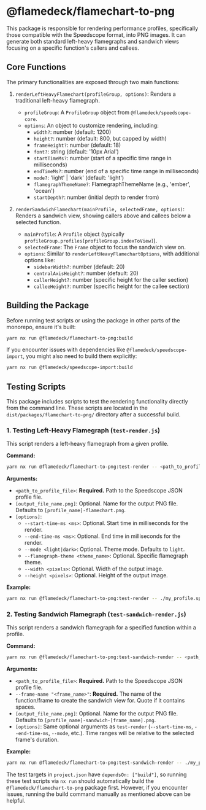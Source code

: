 # @flamedeck/flamechart-to-png

This package is responsible for rendering performance profiles, specifically those compatible with the Speedscope format, into PNG images. It can generate both standard left-heavy flamegraphs and sandwich views focusing on a specific function's callers and callees.

## Core Functions

The primary functionalities are exposed through two main functions:

1.  `renderLeftHeavyFlamechart(profileGroup, options)`: Renders a traditional left-heavy flamegraph.
    *   `profileGroup`: A `ProfileGroup` object from `@flamedeck/speedscope-core`.
    *   `options`: An object to customize rendering, including:
        *   `width?`: number (default: 1200)
        *   `height?`: number (default: 800, but capped by width)
        *   `frameHeight?`: number (default: 18)
        *   `font?`: string (default: '10px Arial')
        *   `startTimeMs?`: number (start of a specific time range in milliseconds)
        *   `endTimeMs?`: number (end of a specific time range in milliseconds)
        *   `mode?`: 'light' | 'dark' (default: 'light')
        *   `flamegraphThemeName?`: FlamegraphThemeName (e.g., 'ember', 'ocean')
        *   `startDepth?`: number (initial depth to render from)

2.  `renderSandwichFlamechart(mainProfile, selectedFrame, options)`: Renders a sandwich view, showing callers above and callees below a selected function.
    *   `mainProfile`: A `Profile` object (typically `profileGroup.profiles[profileGroup.indexToView]`).
    *   `selectedFrame`: The `Frame` object to focus the sandwich view on.
    *   `options`: Similar to `renderLeftHeavyFlamechartOptions`, with additional options like:
        *   `sidebarWidth?`: number (default: 20)
        *   `centralAxisHeight?`: number (default: 20)
        *   `callerHeight?`: number (specific height for the caller section)
        *   `calleeHeight?`: number (specific height for the callee section)

## Building the Package

Before running test scripts or using the package in other parts of the monorepo, ensure it's built:

```bash
yarn nx run @flamedeck/flamechart-to-png:build
```

If you encounter issues with dependencies like `@flamedeck/speedscope-import`, you might also need to build them explicitly:

```bash
yarn nx run @flamedeck/speedscope-import:build
```

## Testing Scripts

This package includes scripts to test the rendering functionality directly from the command line. These scripts are located in the `dist/packages/flamechart-to-png/` directory after a successful build.

### 1. Testing Left-Heavy Flamegraph (`test-render.js`)

This script renders a left-heavy flamegraph from a given profile.

**Command:**

```bash
yarn nx run @flamedeck/flamechart-to-png:test-render -- <path_to_profile_file> [output_file_name.png] [options]
```

**Arguments:**

*   `<path_to_profile_file>`: **Required.** Path to the Speedscope JSON profile file.
*   `[output_file_name.png]`: Optional. Name for the output PNG file. Defaults to `[profile_name]-flamechart.png`.
*   `[options]`:
    *   `--start-time-ms <ms>`: Optional. Start time in milliseconds for the render.
    *   `--end-time-ms <ms>`: Optional. End time in milliseconds for the render.
    *   `--mode <light|dark>`: Optional. Theme mode. Defaults to `light`.
    *   `--flamegraph-theme <theme_name>`: Optional. Specific flamegraph theme.
    *   `--width <pixels>`: Optional. Width of the output image.
    *   `--height <pixels>`: Optional. Height of the output image.

**Example:**

```bash
yarn nx run @flamedeck/flamechart-to-png:test-render -- ./my_profile.speedscope.json --mode dark --start-time-ms 1000 --end-time-ms 5000
```

### 2. Testing Sandwich Flamegraph (`test-sandwich-render.js`)

This script renders a sandwich flamegraph for a specified function within a profile.

**Command:**

```bash
yarn nx run @flamedeck/flamechart-to-png:test-sandwich-render -- <path_to_profile_file> --frame-name "<frame_name>" [output_file_name.png] [options]
```

**Arguments:**

*   `<path_to_profile_file>`: **Required.** Path to the Speedscope JSON profile file.
*   `--frame-name "<frame_name>"`: **Required.** The name of the function/frame to create the sandwich view for. Quote if it contains spaces.
*   `[output_file_name.png]`: Optional. Name for the output PNG file. Defaults to `[profile_name]-sandwich-[frame_name].png`.
*   `[options]`: Same optional arguments as `test-render` (`--start-time-ms`, `--end-time-ms`, `--mode`, etc.). Time ranges will be relative to the selected frame's duration.

**Example:**

```bash
yarn nx run @flamedeck/flamechart-to-png:test-sandwich-render -- ./my_profile.speedscope.json --frame-name "processData" my_process_data_sandwich.png --mode light
```

The test targets in `project.json` have `dependsOn: ["build"]`, so running these test scripts via `nx run` should automatically build the `@flamedeck/flamechart-to-png` package first. However, if you encounter issues, running the build command manually as mentioned above can be helpful. 